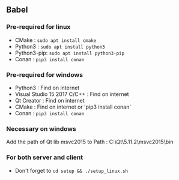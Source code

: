 ## Babel
### Pre-required for linux
 * CMake : `sudo apt install cmake`
 * Python3 : `sudo apt install python3`
 * Python3-pip: `sudo apt install python3-pip`
 * Conan : `pip3 install conan`

### Pre-required for windows
 * Python3 : Find on internet
 * Visual Studio 15 2017 C/C++ : Find on internet
 * Qt Creator : Find on internet
 * CMake : Find on internet or 'pip3 install conan'
 * Conan : `pip3 install conan`

### Necessary on windows
Add the path of Qt lib msvc2015 to Path : C:\Qt\5.11.2\msvc2015\bin

### For both server and client
 * Don't forget to `cd setup && ./setup_linux.sh`
